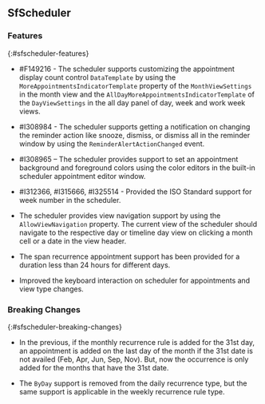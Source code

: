 ## SfScheduler

### Features
{:#sfscheduler-features}

* \#F149216 - The scheduler supports customizing the appointment display count control `DataTemplate` by using the `MoreAppointmentsIndicatorTemplate` property of the `MonthViewSettings` in the month view and the `AllDayMoreAppointmentsIndicatorTemplate` of the `DayViewSettings` in the all day panel of day, week and work week views.

* \#I308984 - The scheduler supports getting a notification on changing the reminder action like snooze, dismiss, or dismiss all in the reminder window by using the `ReminderAlertActionChanged` event.

* \#I308965  – The scheduler provides support to set an appointment background and foreground colors using the color editors in the built-in scheduler appointment editor window.

* \#I312366, \#I315666, \#I325514 - Provided the ISO Standard support for week number in the scheduler.

* The scheduler provides view navigation support by using the `AllowViewNavigation` property. The current view of the scheduler should navigate to the respective day or timeline day view on clicking a month cell or a date in the view header.

* The span recurrence appointment support has been provided for a duration less than 24 hours for different days.

* Improved the keyboard interaction on scheduler for appointments and view type changes.

### Breaking Changes
{:#sfscheduler-breaking-changes}

* In the previous, if the monthly recurrence rule is added for the 31st day, an appointment is added on the last day of the month if the 31st date is not availed (Feb, Apr, Jun, Sep, Nov). But, now the occurrence is only added for the months that have the 31st date.

* The `ByDay` support is removed from the daily recurrence type, but the same support is applicable in the weekly recurrence rule type. 